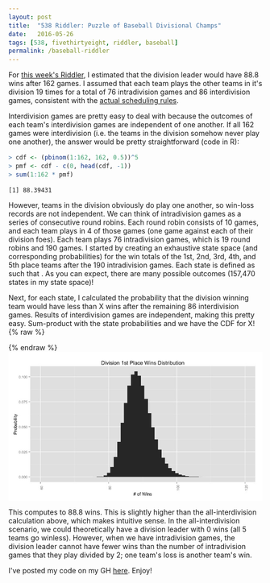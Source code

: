 ```yaml
---
layout: post
title:  "538 Riddler: Puzzle of Baseball Divisional Champs"
date:   2016-05-26
tags: [538, fivethirtyeight, riddler, baseball]
permalink: /baseball-riddler
---
```


For [this week's Riddler](http://fivethirtyeight.com/features/can-you-solve-the-puzzle-of-the-baseball-division-champs/), I estimated that the division leader would have 88.8 wins after 162 games.  I assumed that each team plays the other teams in it's division 19 times for a total of 76 intradivision games and 86 interdivision games, consistent with the [actual scheduling rules](https://en.wikipedia.org/wiki/Major_League_Baseball_schedule).

Interdivision games are pretty easy to deal with because the outcomes of each team's interdivision games are independent of one another. If all 162 games were interdivision (i.e. the teams in the division somehow never play one another), the answer would be pretty straightforward (code in R):

```R
> cdf <- (pbinom(1:162, 162, 0.5))^5
> pmf <- cdf - c(0, head(cdf, -1))
> sum(1:162 * pmf)
```
```
[1] 88.39431
```

However, teams in the division obviously do play one another, so win-loss records are not independent.  We can think of intradivision games as a series of consecutive round robins.  Each round robin consists of 10 games, and each team plays in 4 of those games (one game against each of their division foes).  Each team plays 76 intradivision games, which is 19 round robins and 190 games. I started by creating an exhaustive state space (and corresponding probabilities) for the win totals of the 1st, 2nd, 3rd, 4th, and 5th place teams after the 190 intradivision games.  Each state is defined as <span class="inline-equation" data-expr="s = \left(t_{1},t_{2},t_{3},t_{4},t_{5}\right)"></span> such that <span class="inline-equation" data-expr="t_{1} \geq t_{2} \geq t_{3} \geq t_{4} \geq t_{5}"></span>.  As you can expect, there are many possible outcomes (157,470 states in my state space)!

Next, for each state, I calculated the probability that the division winning team would have less than X wins after the remaining 86 interdivision games.  Results of interdivision games are independent, making this pretty easy.  Sum-product with the state probabilities and we have the CDF for X!
{% raw %}
<div class="equation" data-expr="CDF \left( x \right) = \sum_{s \in \mathbb{S}} P\left( s \right) * P \left( X \leq \left( x - s \right) \right)"></div>
<div class="equation" data-expr="= \sum_{s \in \mathbb{S}} P\left( s \right) * \prod_{i = 1}^{i = 5} P \left( X \leq \left( x - t_{i} \right) \right) \quad where \quad X \sim B \left( 86, 0.5 \right) \quad \forall x \in \left[ 38, 162 \right]"></div>
{% endraw %}

<img src="/assets/img/win_distribution.jpeg" style='display:block; margin-left: auto; margin-right: auto;'>

This computes to 88.8 wins.  This is slightly higher than the all-interdivision calculation above, which makes intuitive sense.  In the all-interdivision scenario, we could theoretically have a division leader with 0 wins (all 5 teams go winless).  However, when we have intradivision games, the division leader cannot have fewer wins than the number of intradivision games that they play divided by 2; one team's loss is another team's win.

I've posted my code on my GH [here](https://github.com/donaldrauscher/baseball-riddler). Enjoy!
